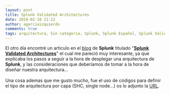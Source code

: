 ```yaml
---
layout: post
title: Splunk Validated Architectures
date: 2019-02-10 21:12
author: agarciaizquierdo
comments: true
tags: arquitectura, Sin categoría, Splunk, Splunk Español, Splunk Validated Architectures
---
```

El otro día encontré un articulo en el <a href="https://www.splunk.com/blog" target="_blank" rel="noopener noreferrer">blog</a> de <b>Splunk</b> titulado "<b><a href="https://www.splunk.com/content/splunk-blogs/en/2019/01/22/splunk-validated-architectures.html" target="_blank" rel="noopener noreferrer">Splunk Validated Architectures</a></b>" el cual me pareció muy interesante, ya que explicaba los pasos a seguir a la hora de desplegar una arquitectura de <b>Splunk</b>, y las consideraciones que deberíamos de tomar a la hora de diseñar nuestra arquitectura...<br /><br />Una cosa ademas que me gusto mucho, fue el uso de códigos para definir el tipo de arquitectura por capa (SHC, single node...) os lo adjunto la <a href="https://www.splunk.com/pdfs/technical-briefs/splunk-validated-architectures.pdf" target="_blank" rel="noopener noreferrer">URL</a>.
